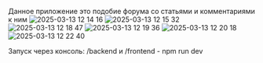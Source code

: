 Данное приложение это подобие форума со статьями и комментариями к ним
![2025-03-13 12 14 16](https://github.com/user-attachments/assets/a3cb5160-101a-4095-ae5d-6224e9bf1add)
![2025-03-13 12 15 32](https://github.com/user-attachments/assets/996247b9-a15d-4d02-a02a-3197f43032ed)
![2025-03-13 12 18 47](https://github.com/user-attachments/assets/68e8ed4b-abbe-4c42-9786-fa6854c5c9d1)
![2025-03-13 12 19 36](https://github.com/user-attachments/assets/97f802ad-1ad0-4d12-b494-d33a7cf83626)
![2025-03-13 12 20 18](https://github.com/user-attachments/assets/14d7ec59-d73e-41c9-970f-3660bde25779)
![2025-03-13 12 22 40](https://github.com/user-attachments/assets/abd69599-cd6d-4930-a6b4-5522fac2f3e5)

Запуск через консоль:
/backend и /frontend - npm run dev
